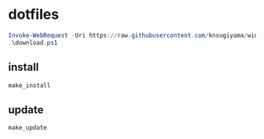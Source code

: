 # dotfiles

```ps1
Invoke-WebRequest -Uri https://raw.githubusercontent.com/knsugiyama/win-dotfiles/master/download.ps1 -OutFile download.ps1
.\download.ps1
```

## install

```ps1
make_install
```

## update

```ps1
make_update
```
